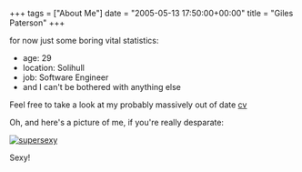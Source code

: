 +++
tags = ["About Me"]
date = "2005-05-13 17:50:00+00:00"
title = "Giles Paterson"
+++

for now just some boring vital statistics:

  * age: 29
  * location: Solihull
  * job: Software Engineer
  * and I can't be bothered with anything else

Feel free to take a look at my probably massively out of date [cv](/cv/cv.pdf)

Oh, and here's a picture of me, if you're really desparate:

[![supersexy](http://farm1.static.flickr.com/206/477290228_6b665b38d5_m.jpg)](http://www.flickr.com/photos/gpaterson/477290228/)

Sexy!
